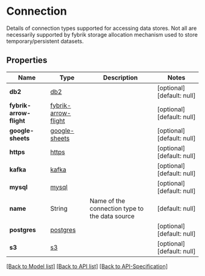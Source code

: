 # Connection
Details of connection types supported for accessing data stores. Not all are necessarily supported by fybrik storage allocation mechanism used to store temporary/persistent datasets.
## Properties
Name | Type | Description | Notes
------------ | ------------- | ------------- | -------------
**db2** | [db2](../Models/db2.md) |  | [optional] [default: null]
**fybrik-arrow-flight** | [fybrik-arrow-flight](../Models/fybrik-arrow-flight.md) |  | [optional] [default: null]
**google-sheets** | [google-sheets](../Models/google-sheets.md) |  | [optional] [default: null]
**https** | [https](../Models/https.md) |  | [optional] [default: null]
**kafka** | [kafka](../Models/kafka.md) |  | [optional] [default: null]
**mysql** | [mysql](../Models/mysql.md) |  | [optional] [default: null]
**name** | String | Name of the connection type to the data source | [default: null]
**postgres** | [postgres](../Models/postgres.md) |  | [optional] [default: null]
**s3** | [s3](../Models/s3.md) |  | [optional] [default: null]

[[Back to Model list]](../README.md#documentation-for-models) [[Back to API list]](../README.md#documentation-for-api-endpoints) [[Back to API-Specification]](../README.md)

